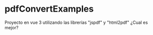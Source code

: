 # pdfConvertExamples
Proyecto en vue 3 utilizando las librerías  "jspdf" y "html2pdf" ¿Cual es mejor? 
